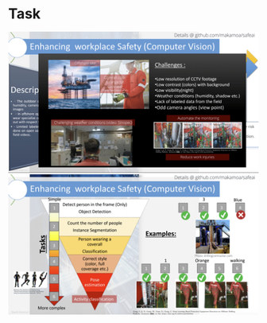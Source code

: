 # Task

<img src="assets/1.png" alt="" width="1000"/>

<img src="assets/2.png" alt="" width="1000"/>

```pip install ultralytics opencv-python-headless
